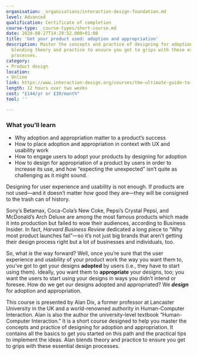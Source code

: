 ```yaml
---
organisation: _organisations/interaction-design-foundation.md
level: Advanced
qualification: Certificate of completion
course-type: _course-types/short-course.md
date: 2020-08-27T14:29:52.000+01:00
title: 'Get your product used: adoption and appropriation'
description: Master the concepts and practice of designing for adoption and appropriation,
  blending theory and practice to ensure you get to grips with these essential design
  processes.
category:
- Product design
location:
- Online
link: https://www.interaction-design.org/courses/the-ultimate-guide-to-visual-perception-and-design
length: 12 hours over two weeks
cost: "£144/yr or £30/month"
tool: ''

---
```

### What you’ll learn

* Why adoption and appropriation matter to a product’s success
* How to place adoption and appropriation in context with UX and usability work
* How to engage users to adopt your products by designing for adoption
* How to design for appropriation of a product by users in order to increase its use, and how “expecting the unexpected” isn’t quite as challenging as it might sound.

Designing for user experience and usability is not enough. If products are not used—and it doesn’t matter _how_ good they are—they will be consigned to the trash can of history.

Sony’s Betamax, Coca-Cola’s New Coke, Pepsi’s Crystal Pepsi, and McDonald’s Arch Deluxe are among the most famous products which made it into production but failed to wow their audiences, according to Business Insider. In fact, _Harvard Business Review_ dedicated a long piece to “Why most product launches fail”—so it’s not just big brands that aren’t getting their design process right but a lot of businesses and individuals, too.

So, what _is_ the way forward? Well, once you’re sure that the user experience and usability of your product work the way you want them to, you’ve got to get your designs **adopted** by users (i.e., they have to start using them). Ideally, you want them to **appropriate** your designs, too; you want the users to start using your designs in ways you didn’t intend or foresee. How do we get our designs adopted and appropriated? We **_design_** for adoption and appropriation.

This course is presented by Alan Dix, a former professor at Lancaster University in the UK and a world-renowned authority in Human-Computer Interaction. Alan is also the author the university-level textbook “Human-Computer Interaction.” It is a short course designed to help you master the concepts and practice of designing for adoption and appropriation. It contains all the basics to get you started on this path and the practical tips to implement the ideas. Alan blends theory and practice to ensure you get to grips with these essential design processes.